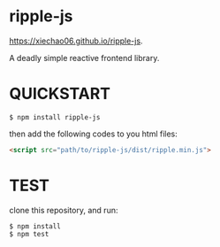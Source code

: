 # ripple-js

https://xiechao06.github.io/ripple-js.

A deadly simple reactive frontend library.

# QUICKSTART

```
$ npm install ripple-js
```
then add the following codes to you html files:

```html
<script src="path/to/ripple-js/dist/ripple.min.js">
```

# TEST
clone this repository, and run:

```
$ npm install
$ npm test
```

